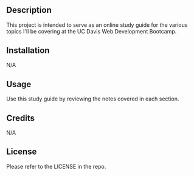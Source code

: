 # <Your-Project-Title>

## Description

This project is intended to serve as an online study guide for the various topics I'll be covering at the UC Davis Web Development Bootcamp. 

## Installation

N/A

## Usage

Use this study guide by reviewing the notes covered in each section.

## Credits

N/A

## License

Please refer to the LICENSE in the repo.
